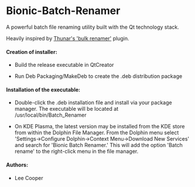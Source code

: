 # Bionic-Batch-Renamer

A powerful batch file renaming utility built with the Qt technology stack.

Heavily inspired by [Thunar's 'bulk renamer'](https://docs.xfce.org/xfce/thunar/bulk-renamer/start) plugin.



#### Creation of installer:

- Build the release executable in QtCreator

- Run Deb Packaging/MakeDeb to create the .deb distribution package

#### Installation of the executable:

- Double-click the .deb installation file and install via your package manager. The executable will be located at /usr/local/bin/Batch_Renamer

- On KDE Plasma, the latest version may be installed from the KDE store from within the Dolphin File Manager. From the Dolphin menu select 'Settings->Configure Dolphin->Context Menu->Download New Services' and search for 'Bionic Batch Renamer.' This will add the option 'Batch rename' to the right-click menu in the file manager. 



#### Authors:

- Lee Cooper

# 
